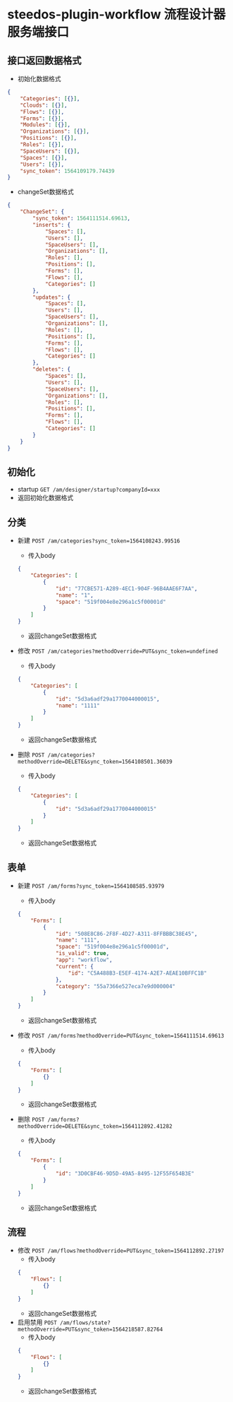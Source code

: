 # steedos-plugin-workflow 流程设计器服务端接口
## 接口返回数据格式
- 初始化数据格式
```JSON
{
    "Categories": [{}],
    "Clouds": [{}],
    "Flows": [{}],
    "Forms": [{}],
    "Modules": [{}],
    "Organizations": [{}],
    "Positions": [{}],
    "Roles": [{}],
    "SpaceUsers": [{}],
    "Spaces": [{}],
    "Users": [{}],
    "sync_token": 1564109179.74439
}
```
- changeSet数据格式
```JSON
{
    "ChangeSet": {
        "sync_token": 1564111514.69613,
        "inserts": {
            "Spaces": [],
            "Users": [],
            "SpaceUsers": [],
            "Organizations": [],
            "Roles": [],
            "Positions": [],
            "Forms": [],
            "Flows": [],
            "Categories": []
        },
        "updates": {
            "Spaces": [],
            "Users": [],
            "SpaceUsers": [],
            "Organizations": [],
            "Roles": [],
            "Positions": [],
            "Forms": [],
            "Flows": [],
            "Categories": []
        },
        "deletes": {
            "Spaces": [],
            "Users": [],
            "SpaceUsers": [],
            "Organizations": [],
            "Roles": [],
            "Positions": [],
            "Forms": [],
            "Flows": [],
            "Categories": []
        }
    }
}
```
## 初始化
- startup `GET /am/designer/startup?companyId=xxx`
- 返回初始化数据格式

## 分类
- 新建 `POST /am/categories?sync_token=1564108243.99516`
    - 传入body
    ```JSON
    {
        "Categories": [
            {
                "id": "77CBE571-A289-4EC1-904F-96B4AAE6F7AA",
                "name": "1",
                "space": "519f004e8e296a1c5f00001d"
            }
        ]
    }
    ```
    - 返回changeSet数据格式

- 修改 `POST /am/categories?methodOverride=PUT&sync_token=undefined`
    - 传入body
    ```JSON
    {
        "Categories": [
            {
                "id": "5d3a6adf29a1770044000015",
                "name": "1111"
            }
        ]
    }
    ```
    - 返回changeSet数据格式

- 删除 `POST /am/categories?methodOverride=DELETE&sync_token=1564108501.36039`
    - 传入body
    ```JSON
    {
        "Categories": [
            {
                "id": "5d3a6adf29a1770044000015"
            }
        ]
    }
    ```
    - 返回changeSet数据格式

## 表单
- 新建 `POST /am/forms?sync_token=1564108585.93979`
    - 传入body
    ```JSON
    {
        "Forms": [
            {
                "id": "508E8C86-2F8F-4D27-A311-8FFBBBC38E45",
                "name": "111",
                "space": "519f004e8e296a1c5f00001d",
                "is_valid": true,
                "app": "workflow",
                "current": {
                    "id": "C5A488B3-E5EF-4174-A2E7-AEAE10BFFC1B"
                },
                "category": "55a7366e527eca7e9d000004"
            }
        ]
    }
    ```
    - 返回changeSet数据格式

- 修改 `POST /am/forms?methodOverride=PUT&sync_token=1564111514.69613`
    - 传入body
    ```JSON
    {
        "Forms": [
            {}
        ]
    }
    ```
    - 返回changeSet数据格式

- 删除 `POST /am/forms?methodOverride=DELETE&sync_token=1564112892.41282`
    - 传入body
    ```JSON
    {
        "Forms": [
            {
                "id": "3D0CBF46-9D5D-49A5-8495-12F55F654B3E"
            }
        ]
    }
    ```
    - 返回changeSet数据格式

## 流程
- 修改 `POST /am/flows?methodOverride=PUT&sync_token=1564112892.27197`
    - 传入body
    ```JSON
    {
        "Flows": [
            {}
        ]
    }
    ```
    - 返回changeSet数据格式
- 启用禁用 `POST /am/flows/state?methodOverride=PUT&sync_token=1564218587.82764`
    - 传入body
    ```JSON
    {
        "Flows": [
            {}
        ]
    }
    ```
    - 返回changeSet数据格式
